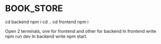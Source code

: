# BOOK_STORE

cd backend
npm i
cd ..
cd frontend
npm i

Open 2 terminals, one for frontend and other for backend
In frontend write npm run dev
In backend write npm start.
